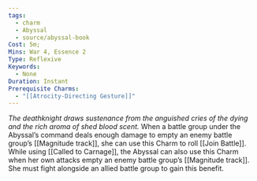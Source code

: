 ```yaml
---
tags:
  - charm
  - Abyssal
  - source/abyssal-book
Cost: 5m; 
Mins: War 4, Essence 2
Type: Reflexive
Keywords:
  - None
Duration: Instant
Prerequisite Charms:
  - "[[Atrocity-Directing Gesture]]"
---
```

*The deathknight draws sustenance from the anguished cries of the dying and the rich aroma of shed blood scent.*
When a battle group under the Abyssal’s command deals enough damage to empty an enemy battle group’s [[Magnitude track]], she can use this Charm to roll [[Join Battle]].
While using [[Called to Carnage]], the Abyssal can also use this Charm when her own attacks empty an enemy battle group’s [[Magnitude track]]. She must fight alongside an allied battle group to gain this benefit.
